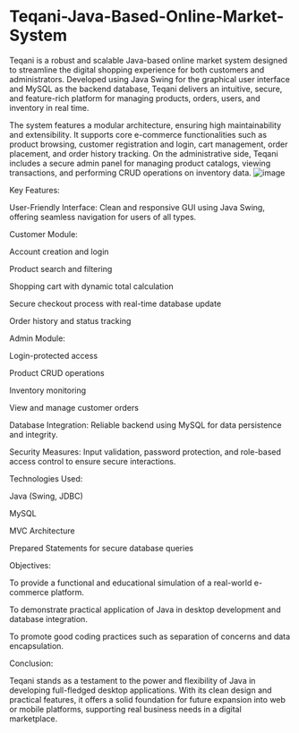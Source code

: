# Teqani-Java-Based-Online-Market-System
Teqani is a robust and scalable Java-based online market system designed to streamline the digital shopping experience for both customers and administrators. Developed using Java Swing for the graphical user interface and MySQL as the backend database, Teqani delivers an intuitive, secure, and feature-rich platform for managing products, orders, users, and inventory in real time.

The system features a modular architecture, ensuring high maintainability and extensibility. It supports core e-commerce functionalities such as product browsing, customer registration and login, cart management, order placement, and order history tracking. On the administrative side, Teqani includes a secure admin panel for managing product catalogs, viewing transactions, and performing CRUD operations on inventory data.
![image](https://github.com/user-attachments/assets/c095e60e-6c45-419d-8fed-c70b62d07b7a)


Key Features:

User-Friendly Interface: Clean and responsive GUI using Java Swing, offering seamless navigation for users of all types.

Customer Module:

Account creation and login

Product search and filtering

Shopping cart with dynamic total calculation

Secure checkout process with real-time database update

Order history and status tracking

Admin Module:

Login-protected access

Product CRUD operations

Inventory monitoring

View and manage customer orders

Database Integration: Reliable backend using MySQL for data persistence and integrity.

Security Measures: Input validation, password protection, and role-based access control to ensure secure interactions.

Technologies Used:

Java (Swing, JDBC)

MySQL

MVC Architecture

Prepared Statements for secure database queries

Objectives:

To provide a functional and educational simulation of a real-world e-commerce platform.

To demonstrate practical application of Java in desktop development and database integration.

To promote good coding practices such as separation of concerns and data encapsulation.

Conclusion:

Teqani stands as a testament to the power and flexibility of Java in developing full-fledged desktop applications. With its clean design and practical features, it offers a solid foundation for future expansion into web or mobile platforms, supporting real business needs in a digital marketplace.
